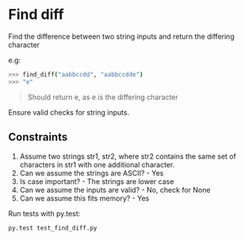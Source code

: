 # Find diff

Find the difference between two string inputs and return the differing character

e.g:

```bash
>>> find_diff("aabbccdd", "aabbccdde")
>>> "e"
```
> Should return e, as e is the differing character

Ensure valid checks for string inputs.

## Constraints

1. Assume two strings str1, str2, where str2 contains the same set of characters in str1 with one additional character.
2. Can we assume the strings are ASCII? - Yes
3. Is case important? - The strings are lower case
4. Can we assume the inputs are valid? - No, check for None
5. Can we assume this fits memory? - Yes

Run tests with py.test:
```
py.test test_find_diff.py
```

